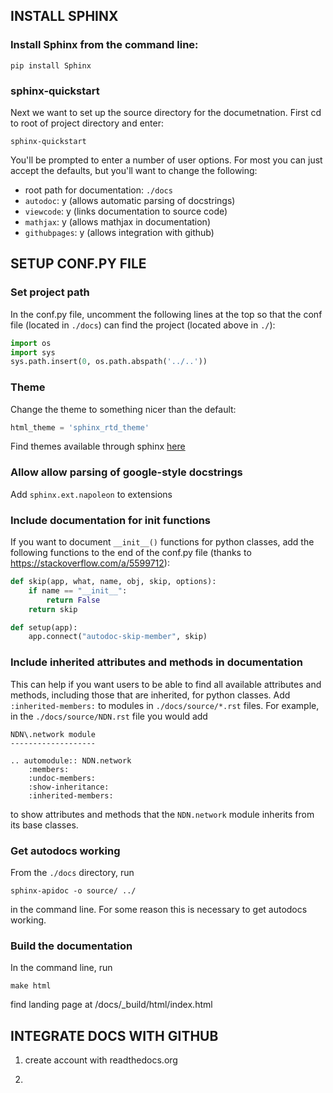## INSTALL SPHINX 

### Install Sphinx from the command line:

```
pip install Sphinx
```

### sphinx-quickstart

Next we want to set up the source directory for the documetnation. First cd to 
root of project directory and enter:

```
sphinx-quickstart
```

You'll be prompted to enter a number of user options. For most you can just 
accept the defaults, but you'll want to change the following:

* root path for documentation: `./docs`
* `autodoc`: y (allows automatic parsing of docstrings)
* `viewcode`: y (links documentation to source code)
* `mathjax`: y (allows mathjax in documentation)
* `githubpages`: y (allows integration with github)

## SETUP CONF.PY FILE

### Set project path
In the conf.py file, uncomment the following lines at the top so that the conf 
file (located in `./docs`) can find the project (located above in `./`):

```python
import os
import sys
sys.path.insert(0, os.path.abspath('../..'))
```

### Theme
Change the theme to something nicer than the default:

```python
html_theme = 'sphinx_rtd_theme'
```

Find themes available through sphinx 
[here](http://www.sphinx-doc.org/en/stable/theming.html)

### Allow allow parsing of google-style docstrings
Add `sphinx.ext.napoleon` to extensions 

### Include documentation for __init__ functions
If you want to document `__init__()` functions for python classes, add the 
following functions to the end of the conf.py file 
(thanks to https://stackoverflow.com/a/5599712):

```python
def skip(app, what, name, obj, skip, options):
    if name == "__init__":
        return False
    return skip

def setup(app):
    app.connect("autodoc-skip-member", skip)
```

### Include inherited attributes and methods in documentation
This can help if you want users to be able to find all available attributes and
methods, including those that are inherited, for python classes. Add
`:inherited-members:` to modules in `./docs/source/*.rst` files. For example, in
the `./docs/source/NDN.rst` file you would add

```
NDN\.network module
-------------------

.. automodule:: NDN.network
    :members:
    :undoc-members:
    :show-inheritance:
    :inherited-members:
```

to show attributes and methods that the `NDN.network` module inherits from its 
base classes.

### Get autodocs working
From the `./docs` directory, run

```
sphinx-apidoc -o source/ ../
```

in the command line. For some reason this is necessary to get 
autodocs working.

### Build the documentation
In the command line, run

```
make html
```

find landing page at
/docs/_build/html/index.html

## INTEGRATE DOCS WITH GITHUB
1. create account with readthedocs.org

2. 
